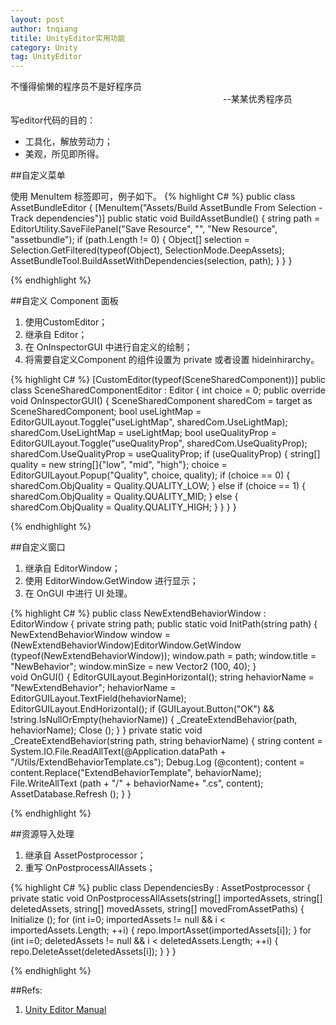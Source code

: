 ```yaml
---
layout: post
author: tnqiang
titile: UnityEditor实用功能
category: Unity
tag: UnityEditor
---
```

不懂得偷懒的程序员不是好程序员  
&emsp;&emsp;&emsp;&emsp;&emsp;&emsp;&emsp;&emsp;&emsp;&emsp;&emsp;&emsp;&emsp;&emsp;&emsp;&emsp;&emsp;&emsp;&emsp;&emsp;&emsp;&emsp;&emsp;&emsp; --某某优秀程序员

写editor代码的目的：

- 工具化，解放劳动力；
- 美观，所见即所得。

##自定义菜单

使用 MenuItem 标签即可，例子如下。
{% highlight C# %}
public class AssetBundleEditor
{
    [MenuItem("Assets/Build AssetBundle From Selection - Track dependencies")]
    public static void BuildAssetBundle()
    {
        string path = EditorUtility.SaveFilePanel("Save Resource", "", "New Resource", "assetbundle");
        if (path.Length != 0)
        {
            Object[] selection = Selection.GetFiltered(typeof(Object), SelectionMode.DeepAssets);
            AssetBundleTool.BuildAssetWithDependencies(selection, path);
        }
    }
}

{% endhighlight %}

##自定义 Component 面板

1. 使用CustomEditor；
2. 继承自 Editor；
3. 在 OnInspectorGUI 中进行自定义的绘制；
4. 将需要自定义Component 的组件设置为 private 或者设置 hideinhirarchy。

{% highlight C# %}
[CustomEditor(typeof(SceneSharedComponent))]
public class SceneSharedComponentEditor : Editor
{
    int choice = 0;
    public override void OnInspectorGUI()
    {
        SceneSharedComponent sharedCom = target as SceneSharedComponent;
        bool useLightMap = EditorGUILayout.Toggle("useLightMap", sharedCom.UseLightMap);
        sharedCom.UseLightMap = useLightMap;
        bool useQualityProp = EditorGUILayout.Toggle("useQualityProp", sharedCom.UseQualityProp);
        sharedCom.UseQualityProp = useQualityProp;
        if (useQualityProp)
        {
            string[] quality = new string[]{"low", "mid", "high"};
            choice = EditorGUILayout.Popup("Quality", choice, quality);
            if (choice == 0)
            {
                sharedCom.ObjQuality = Quality.QUALITY_LOW;
            }
            else if (choice == 1)
            {
                sharedCom.ObjQuality = Quality.QUALITY_MID;
            }
            else
            {
                sharedCom.ObjQuality = Quality.QUALITY_HIGH;
            }
        }
    }
}

{% endhighlight %}

##自定义窗口

1. 继承自 EditorWindow；
2. 使用 EditorWindow.GetWindow 进行显示；
3. 在 OnGUI 中进行 UI 处理。

{% highlight C# %}
public class NewExtendBehaviorWindow : EditorWindow
{
	private string path;
	public static void InitPath(string path)
	{
		NewExtendBehaviorWindow window = (NewExtendBehaviorWindow)EditorWindow.GetWindow (typeof(NewExtendBehaviorWindow));
		window.path = path;
		window.title = "NewBehavior";
		window.minSize = new Vector2 (100, 40);
	}	
	void OnGUI()
	{
		EditorGUILayout.BeginHorizontal();
		string hehaviorName = "NewExtendBehavior";
		hehaviorName = EditorGUILayout.TextField(hehaviorName);
		EditorGUILayout.EndHorizontal();
		if (GUILayout.Button("OK") && !string.IsNullOrEmpty(hehaviorName)) 
		{
			_CreateExtendBehavior(path, hehaviorName);
			Close ();
		}
	}
	private static void _CreateExtendBehavior(string path, string behaviorName)
	{
		string content = System.IO.File.ReadAllText(@Application.dataPath + "/Utils/ExtendBehaviorTemplate.cs");
		Debug.Log (@content);
		content = content.Replace("ExtendBehaviorTemplate", behaviorName);
		File.WriteAllText (path + "/" + behaviorName+ ".cs", content);
		AssetDatabase.Refresh ();
	}
}

{% endhighlight %}

##资源导入处理

1. 继承自 AssetPostprocessor；
2. 重写 OnPostprocessAllAssets；

{% highlight C# %}
public class DependenciesBy : AssetPostprocessor
{    
	private static void OnPostprocessAllAssets(string[] importedAssets, string[] deletedAssets,
	                                           string[] movedAssets, string[] movedFromAssetPaths)
	{
		Initialize ();
		for (int i=0; importedAssets != null && i < importedAssets.Length; ++i) 
		{
			repo.ImportAsset(importedAssets[i]);
		}
		for (int i=0; deletedAssets != null && i < deletedAssets.Length; ++i) 
		{
			repo.DeleteAsset(deletedAssets[i]);
		}
	}
}

{% endhighlight %}

##Refs:
1. [Unity Editor Manual](http://docs.unity3d.com/ScriptReference/Editor.html)
